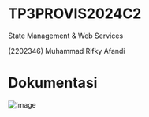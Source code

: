 # TP3PROVIS2024C2

State Management & Web Services

(2202346) Muhammad Rifky Afandi

# Dokumentasi
![image](https://github.com/rifkytech07/TP3PROVIS2024C2/assets/147624515/4094ece8-8298-4ef1-8a63-6d4e6aacda9e)




